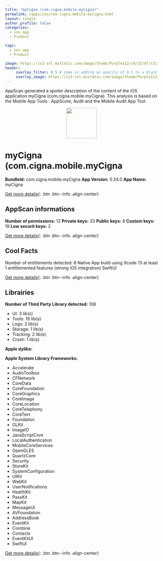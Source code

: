 ```yaml
---
title: "myCigna (com.cigna.mobile.myCigna)"
permalink: /apps/ios/com.cigna.mobile.myCigna.html
layout: single
author_profile: false
categories: 
  - ios app 
  - Product 

tags: 
  - ios app 
  - Product 

image: https://is3-ssl.mzstatic.com/image/thumb/Purple112/v4/32/9f/c3/329fc38b-a738-4635-528f-8eb46b7b058e/AppIcon-1x_U007emarketing-0-5-0-P3-85-220.png/512x512bb.jpg
header: 
     overlay_filter: 0.5 # same as adding an opacity of 0.5 to a black background
     overlay_image: https://is3-ssl.mzstatic.com/image/thumb/Purple112/v4/32/9f/c3/329fc38b-a738-4635-528f-8eb46b7b058e/AppIcon-1x_U007emarketing-0-5-0-P3-85-220.png/512x512bb.jpg
---
```

AppScan generated a spoiler description of the content of the iOS application myCigna (com.cigna.mobile.myCigna). This analysis is based on the Mobile App Tools : AppScore, Audit and the Mobile Audit App Tool.

  
  
<div style="text-align: center;"><img src="https://is3-ssl.mzstatic.com/image/thumb/Purple112/v4/32/9f/c3/329fc38b-a738-4635-528f-8eb46b7b058e/AppIcon-1x_U007emarketing-0-5-0-P3-85-220.png/512x512bb.jpg" width="100" height="100"></div>  
  
# myCigna (com.cigna.mobile.myCigna

**BundleId:** com.cigna.mobile.myCigna
**App Version:** 5.34.0
**App Name:** myCigna


[Get more details](/pricing.html){: .btn .btn--info .align-center}  
  
## AppScan informations 

**Number of permissions:** 12
**Private keys:** 33
**Public keys:** 8
**Custom keys:** 19
**Low securit keys:** 2
  
[Get more details](/pricing.html){: .btn .btn--info .align-center}

## Cool Facts

Number of entitlements detected: 8
Native App
build using Xcode 13
at least 1 entitlemented features (strong iOS integration)
SwiftUI
  
[Get more details](/pricing.html){: .btn .btn--info .align-center}

## Librairies 
**Number of Third Party Library detected:** 108
- UI: 3 lib(s)
- Tools: 19 lib(s)
- Logs: 2 lib(s)
- Storage: 1 lib(s)
- Tracking: 2 lib(s)
- Crash: 1 lib(s)

**Apple dylibs:**


**Apple System Library Frameworks:**
- Accelerate
- AudioToolbox
- CFNetwork
- CoreData
- CoreFoundation
- CoreGraphics
- CoreImage
- CoreLocation
- CoreTelephony
- CoreText
- Foundation
- GLKit
- ImageIO
- JavaScriptCore
- LocalAuthentication
- MobileCoreServices
- OpenGLES
- QuartzCore
- Security
- StoreKit
- SystemConfiguration
- UIKit
- WebKit
- UserNotifications
- HealthKit
- PassKit
- MapKit
- MessageUI
- AVFoundation
- AddressBook
- EventKit
- Combine
- Contacts
- EventKitUI
- SwiftUI


  
[Get more details](/pricing.html){: .btn .btn--info .align-center}


